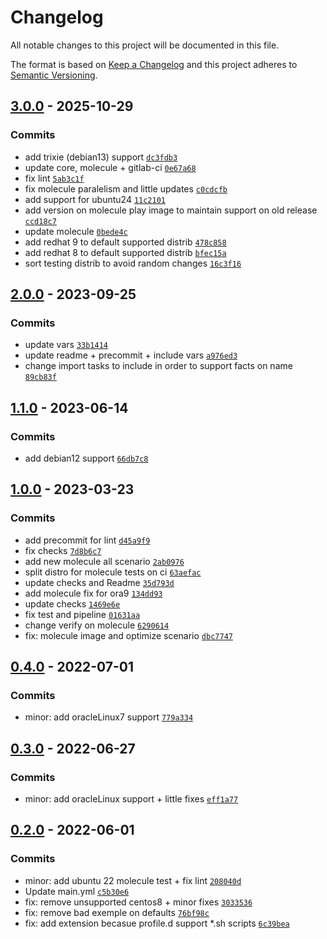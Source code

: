 # Changelog

All notable changes to this project will be documented in this file.

The format is based on [Keep a Changelog](https://keepachangelog.com/en/1.0.0/)
and this project adheres to [Semantic Versioning](https://semver.org/spec/v2.0.0.html).

## [3.0.0](https://github.com/lotusnoir/ansible-system_profile/compare/2.0.0...3.0.0) - 2025-10-29

### Commits

- add trixie (debian13) support [`dc3fdb3`](https://github.com/lotusnoir/ansible-system_profile/commit/dc3fdb37e8b8b6f174392672eec573e366d26456)
- update core, molecule + gitlab-ci [`0e67a68`](https://github.com/lotusnoir/ansible-system_profile/commit/0e67a68b0486b79bf294069caba0923d08626521)
- fix lint [`5ab3c1f`](https://github.com/lotusnoir/ansible-system_profile/commit/5ab3c1f7c1c8fc23d9bcc8a2ac2b8c5d98256239)
- fix molecule paralelism and little updates [`c0cdcfb`](https://github.com/lotusnoir/ansible-system_profile/commit/c0cdcfbbc023ac117657f99daf3098c53ad1b85e)
- add support for ubuntu24 [`11c2101`](https://github.com/lotusnoir/ansible-system_profile/commit/11c21012e46090830c911824ddb73969e5cf219c)
- add version on molecule play image to maintain support on old release [`ccd18c7`](https://github.com/lotusnoir/ansible-system_profile/commit/ccd18c7d82f32040deee6961f39c1d02e7a8ae83)
- update molecule [`0bede4c`](https://github.com/lotusnoir/ansible-system_profile/commit/0bede4c467008d5b775dbe7fb4ea74abc26956c8)
- add redhat 9 to default supported distrib [`478c858`](https://github.com/lotusnoir/ansible-system_profile/commit/478c85818dd63742ba1d32e12fbbc67b1a62ad3a)
- add redhat 8 to default supported distrib [`bfec15a`](https://github.com/lotusnoir/ansible-system_profile/commit/bfec15a9f4170e489ecc8122377819ff79c246f6)
- sort testing distrib to avoid random changes [`16c3f16`](https://github.com/lotusnoir/ansible-system_profile/commit/16c3f1604453987839ff2c6f26f2bafa44dd42fe)

## [2.0.0](https://github.com/lotusnoir/ansible-system_profile/compare/1.1.0...2.0.0) - 2023-09-25

### Commits

- update vars [`33b1414`](https://github.com/lotusnoir/ansible-system_profile/commit/33b141440386663a65bd1df24d6a4bbab85aa063)
- update readme + precommit + include vars [`a976ed3`](https://github.com/lotusnoir/ansible-system_profile/commit/a976ed392dcf989ca25c5c79d25e25f28cb8e7c3)
- change import tasks to include in order to support facts on name [`89cb83f`](https://github.com/lotusnoir/ansible-system_profile/commit/89cb83f3e5b1b6621dbdaacf2971badc38b18c46)

## [1.1.0](https://github.com/lotusnoir/ansible-system_profile/compare/1.0.0...1.1.0) - 2023-06-14

### Commits

- add debian12 support [`66db7c8`](https://github.com/lotusnoir/ansible-system_profile/commit/66db7c8f614e62c89925885162a63ac13e73db23)

## [1.0.0](https://github.com/lotusnoir/ansible-system_profile/compare/0.4.0...1.0.0) - 2023-03-23

### Commits

- add precommit for lint [`d45a9f9`](https://github.com/lotusnoir/ansible-system_profile/commit/d45a9f991ec85ec0a87ebe642d062207c942ee4d)
- fix checks [`7d8b6c7`](https://github.com/lotusnoir/ansible-system_profile/commit/7d8b6c70df80175e148c8cbf0ebcac81db95e52b)
- add new molecule all scenario [`2ab0976`](https://github.com/lotusnoir/ansible-system_profile/commit/2ab0976d6c90f89efcbe982317598fe78928e11a)
- split distro for molecule tests on ci [`63aefac`](https://github.com/lotusnoir/ansible-system_profile/commit/63aefac754dd079d0de26d82c9a84c3d6eaf42ae)
- update checks and Readme [`35d793d`](https://github.com/lotusnoir/ansible-system_profile/commit/35d793dddeb63608c92984b613589a4a44abe487)
- add molecule fix for ora9 [`134dd93`](https://github.com/lotusnoir/ansible-system_profile/commit/134dd9367f41c54d753add459a0e74ca4e3ffb70)
- update checks [`1469e6e`](https://github.com/lotusnoir/ansible-system_profile/commit/1469e6e1d2b2293bcae78e7c1e03170ca1842cf3)
- fix test and pipeline [`01631aa`](https://github.com/lotusnoir/ansible-system_profile/commit/01631aaa43663e729deb200458ee83719aac3e96)
- change verify on molecule [`6290614`](https://github.com/lotusnoir/ansible-system_profile/commit/6290614950b006e42ab7bebce9cf46e16e272a62)
- fix: molecule image and optimize scenario [`dbc7747`](https://github.com/lotusnoir/ansible-system_profile/commit/dbc77479e15215707992cbd322db159e9c50754b)

## [0.4.0](https://github.com/lotusnoir/ansible-system_profile/compare/0.3.0...0.4.0) - 2022-07-01

### Commits

- minor: add oracleLinux7 support [`779a334`](https://github.com/lotusnoir/ansible-system_profile/commit/779a3343f9e576cc3ba85b98fd76d38fc0848cd5)

## [0.3.0](https://github.com/lotusnoir/ansible-system_profile/compare/0.2.0...0.3.0) - 2022-06-27

### Commits

- minor: add oracleLinux support + little fixes [`eff1a77`](https://github.com/lotusnoir/ansible-system_profile/commit/eff1a77ee616d1b300fdd202e69fff3606b7535b)

## [0.2.0](https://github.com/lotusnoir/ansible-system_profile/compare/0.1.0...0.2.0) - 2022-06-01

### Commits

- minor: add ubuntu 22 molecule test + fix lint [`208040d`](https://github.com/lotusnoir/ansible-system_profile/commit/208040df9b88a9a914cb56c52b6c69c30eea1b13)
- Update main.yml [`c5b30e6`](https://github.com/lotusnoir/ansible-system_profile/commit/c5b30e6d025c2d3c82070719cb190e24d8f78f5f)
- fix: remove unsupported centos8 + minor fixes [`3033536`](https://github.com/lotusnoir/ansible-system_profile/commit/30335365d9631155e4c66e38dab5a961958fcb24)
- fix: remove bad exemple on defaults [`76bf98c`](https://github.com/lotusnoir/ansible-system_profile/commit/76bf98c2eb3a033efa7d411c55d9af2371ebc9ca)
- fix: add extension becasue profile.d support *.sh scripts [`6c39bea`](https://github.com/lotusnoir/ansible-system_profile/commit/6c39beaccfc27b086695d0bb9e0f46860febfccb)
